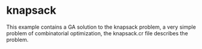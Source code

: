 # knapsack

This example contains a GA solution to the knapsack problem,
a very simple problem of combinatorial optimization, the knapsack.cr
file describes the problem.
